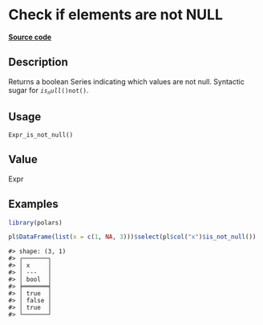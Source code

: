 

# Check if elements are not NULL

[**Source code**](https://github.com/pola-rs/r-polars/tree/c47431ca69622f79ed7a3f1d7bfee6075ffabfee/R/after-wrappers.R#L20)

## Description

Returns a boolean Series indicating which values are not null. Syntactic
sugar for <code style="white-space: pre;">$is_null()$not()</code>.

## Usage

<pre><code class='language-R'>Expr_is_not_null()
</code></pre>

## Value

Expr

## Examples

``` r
library(polars)

pl$DataFrame(list(x = c(1, NA, 3)))$select(pl$col("x")$is_not_null())
```

    #> shape: (3, 1)
    #> ┌───────┐
    #> │ x     │
    #> │ ---   │
    #> │ bool  │
    #> ╞═══════╡
    #> │ true  │
    #> │ false │
    #> │ true  │
    #> └───────┘
